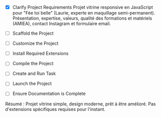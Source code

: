 - [x] Clarify Project Requirements
  Projet vitrine responsive en JavaScript pour "Fée toi belle" (Laurie, experte en maquillage semi-permanent). Présentation, expertise, valeurs, qualité des formations et matériels (AMIEA), contact Instagram et formulaire email.

- [ ] Scaffold the Project
- [ ] Customize the Project
- [ ] Install Required Extensions
- [ ] Compile the Project
- [ ] Create and Run Task
- [ ] Launch the Project
- [ ] Ensure Documentation is Complete

Résumé :
Projet vitrine simple, design moderne, prêt à être amélioré. Pas d'extensions spécifiques requises pour l'instant.
